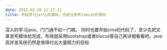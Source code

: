 ```yaml
---
date: 2012-03-20 21:27:21
title: 开始学习jetty的源码，也适当参考tomcat的源码
---
```



深入的学习java，门门通不如一门精。
同时也要开始cms的代码了，至少先把文章发布模块给完成，布局就采用bootstrap或者blucss等自己再详细看看吧，java高并发系统仍然是值得付出大量精力的目标